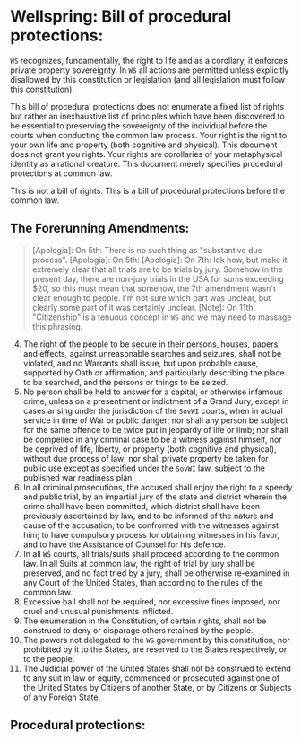 # Wellspring: Bill of procedural protections:

`WS` recognizes, fundamentally, the right to life and as a corollary, it enforces private property sovereignty. In `WS` all actions are permitted unless explicitly disallowed by this constitution or legislation (and all legislation must follow this constitution).

This bill of procedural protections does not enumerate a fixed list of rights but rather an inexhaustive list of principles which have been discovered to be essential to preserving the sovereignty of the individual before the courts when conducting the common law process. Your right is the right to your own life and property (both cognitive and physical). This document does not grant you rights. Your rights are corollaries of your metaphysical identity as a rational creature. This document merely specifies procedural protections at common law.

This is not a bill of rights. This is a bill of procedural protections before the common law.

## The Forerunning Amendments:

>[Apologia]: On 5th: There is no such thing as "substantive due process".
>[Apologia]: On 5th: 
>[Apologia]: On 7th: Idk how, but make it extremely clear that all trials are to be trials by jury. Somehow in the present day, there are non-jury trials in the USA for sums exceeding $20, so this must mean that somehow, the 7th amendment wasn't clear enough to people. I'm not sure which part was unclear, but clearly some part of it was certainly unclear.
>[Note]: On 11th: "Citizenship" is a tenuous concept in `WS` and we may need to massage this phrasing.

4. The right of the people to be secure in their persons, houses, papers, and effects, against unreasonable searches and seizures, shall not be violated, and no Warrants shall issue, but upon probable cause, supported by Oath or affirmation, and particularly describing the place to be searched, and the persons or things to be seized.
5. No person shall be held to answer for a capital, or otherwise infamous crime, unless on a presentment or indictment of a Grand Jury, except in cases arising under the jurisdiction of the `SovWI` courts, when in actual service in time of War or public danger; nor shall any person be subject for the same offence to be twice put in jeopardy of life or limb; nor shall be compelled in any criminal case to be a witness against himself, nor be deprived of life, liberty, or property (both cognitive and physical), without due process of law; nor shall private property be taken for public use except as specified under the `SovWI` law, subject to the published war readiness plan.
6. In all criminal prosecutions, the accused shall enjoy the right to a speedy and public trial, by an impartial jury of the state and district wherein the crime shall have been committed, which district shall have been previously ascertained by law, and to be informed of the nature and cause of the accusation; to be confronted with the witnesses against him; to have compulsory process for obtaining witnesses in his favor, and to have the Assistance of Counsel for his defence.
7. In all `WS` courts, all trials/suits shall proceed according to the common law. In all Suits at common law, the right of trial by jury shall be preserved, and no fact tried by a jury, shall be otherwise re-examined in any Court of the United States, than according to the rules of the common law.
8. Excessive bail shall not be required, nor excessive fines imposed, nor cruel and unusual punishments inflicted.
9. The enumeration in the Constitution, of certain rights, shall not be construed to deny or disparage others retained by the people.
10. The powers not delegated to the `WS` government by this constitution, nor prohibited by it to the States, are reserved to the States respectively, or to the people.
11. The Judicial power of the United States shall not be construed to extend to any suit in law or equity, commenced or prosecuted against one of the United States by Citizens of another State, or by Citizens or Subjects of any Foreign State.

## Procedural protections:
